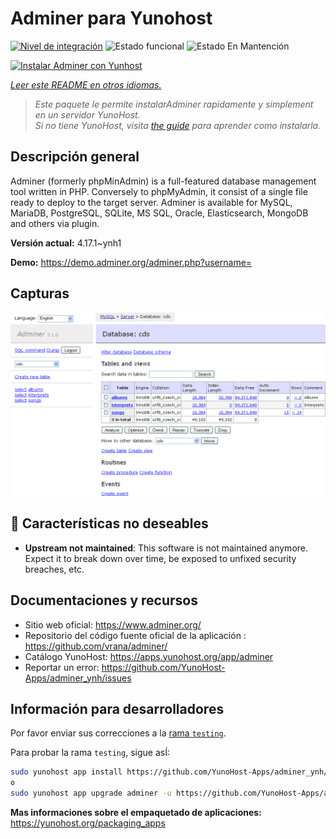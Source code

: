 <!--
Este archivo README esta generado automaticamente<https://github.com/YunoHost/apps/tree/master/tools/readme_generator>
No se debe editar a mano.
-->

# Adminer para Yunohost

[![Nivel de integración](https://apps.yunohost.org/badge/integration/adminer)](https://ci-apps.yunohost.org/ci/apps/adminer/)
![Estado funcional](https://apps.yunohost.org/badge/state/adminer)
![Estado En Mantención](https://apps.yunohost.org/badge/maintained/adminer)

[![Instalar Adminer con Yunhost](https://install-app.yunohost.org/install-with-yunohost.svg)](https://install-app.yunohost.org/?app=adminer)

*[Leer este README en otros idiomas.](./ALL_README.md)*

> *Este paquete le permite instalarAdminer rapidamente y simplement en un servidor YunoHost.*  
> *Si no tiene YunoHost, visita [the guide](https://yunohost.org/install) para aprender como instalarla.*

## Descripción general

Adminer (formerly phpMinAdmin) is a full-featured database management tool written in PHP. Conversely to phpMyAdmin, it consist of a single file ready to deploy to the target server. Adminer is available for MySQL, MariaDB, PostgreSQL, SQLite, MS SQL, Oracle, Elasticsearch, MongoDB and others via plugin.

**Versión actual:** 4.17.1~ynh1

**Demo:** <https://demo.adminer.org/adminer.php?username=>

## Capturas

![Captura de Adminer](./doc/screenshots/screenshot.png)

## :red_circle: Características no deseables

- **Upstream not maintained**: This software is not maintained anymore. Expect it to break down over time, be exposed to unfixed security breaches, etc.

## Documentaciones y recursos

- Sitio web oficial: <https://www.adminer.org/>
- Repositorio del código fuente oficial de la aplicación : <https://github.com/vrana/adminer/>
- Catálogo YunoHost: <https://apps.yunohost.org/app/adminer>
- Reportar un error: <https://github.com/YunoHost-Apps/adminer_ynh/issues>

## Información para desarrolladores

Por favor enviar sus correcciones a la [rama `testing`](https://github.com/YunoHost-Apps/adminer_ynh/tree/testing).

Para probar la rama `testing`, sigue asÍ:

```bash
sudo yunohost app install https://github.com/YunoHost-Apps/adminer_ynh/tree/testing --debug
o
sudo yunohost app upgrade adminer -u https://github.com/YunoHost-Apps/adminer_ynh/tree/testing --debug
```

**Mas informaciones sobre el empaquetado de aplicaciones:** <https://yunohost.org/packaging_apps>
